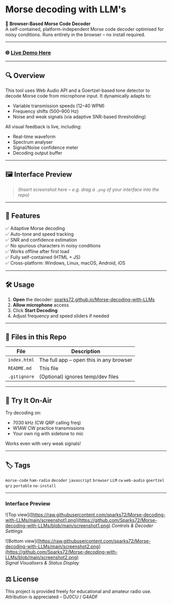 # Morse decoding with LLM's

📡 **Browser-Based Morse Code Decoder**  
A self-contained, platform-independent Morse code decoder optimised for noisy conditions. Runs entirely in the browser – no install required.

---

### 🌐 [Live Demo Here](https://sparks72.github.io/Morse-decoding-with-LLMs/)

---

## 🔍 Overview

This tool uses Web Audio API and a Goertzel-based tone detector to decode Morse code from microphone input. It dynamically adapts to:
- Variable transmission speeds (12–40 WPM)
- Frequency shifts (500–900 Hz)
- Noise and weak signals (via adaptive SNR-based thresholding)

All visual feedback is live, including:
- Real-time waveform
- Spectrum analyser
- Signal/Noise confidence meter
- Decoding output buffer

---

## 🖼 Interface Preview

> *(Insert screenshot here – e.g. drag a `.png` of your interface into the repo)*

---

## 🚀 Features

✅ Adaptive Morse decoding  
✅ Auto-tone and speed tracking  
✅ SNR and confidence estimation  
✅ No spurious characters in noisy conditions  
✅ Works offline after first load  
✅ Fully self-contained (HTML + JS)  
✅ Cross-platform: Windows, Linux, macOS, Android, iOS

---

## 🛠 Usage

1. **Open** the decoder: [sparks72.github.io/Morse-decoding-with-LLMs](https://sparks72.github.io/Morse-decoding-with-LLMs/)
2. **Allow microphone** access
3. Click **Start Decoding**
4. Adjust frequency and speed sliders if needed

---

## 📁 Files in this Repo

| File         | Description                             |
|--------------|-----------------------------------------|
| `index.html` | The full app – open this in any browser |
| `README.md`  | This file                              |
| `.gitignore` | (Optional) ignores temp/dev files       |

---

## 🧪 Try It On-Air

Try decoding on:
- 7030 kHz (CW QRP calling freq)
- W1AW CW practice transmissions
- Your own rig with sidetone to mic

Works even with very weak signals!

---

## 🏷 Tags

`morse-code` `ham-radio` `decoder` `javascript` `browser` `LLM` `cw` `web-audio` `goertzel` `qrz` `portable` `no-install`

---

### Interface Preview

![Top view]([https://raw.githubusercontent.com/sparks72/Morse-decoding-with-LLMs/main/screenshot1.png](https://github.com/Sparks72/Morse-decoding-with-LLMs/blob/main/screenshot1.png) 
*Controls & Decoder Settings*

![Bottom view]([https://raw.githubusercontent.com/sparks72/Morse-decoding-with-LLMs/main/screenshot2.png](https://github.com/Sparks72/Morse-decoding-with-LLMs/blob/main/screenshot2.png)  
*Signal Visualisers & Status Display*



## ⚖️ License

This project is provided freely for educational and amateur radio use.  
Attribution is appreciated – DJ0CU / G4ADF
